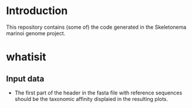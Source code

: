 # Introduction
This repository contains (some of) the code generated in the Skeletonema marinoi genome project.

# whatisit

## Input data
* The first part of the header in the fasta file with reference sequences should be the taxonomic affinity displaied in the resulting plots.
